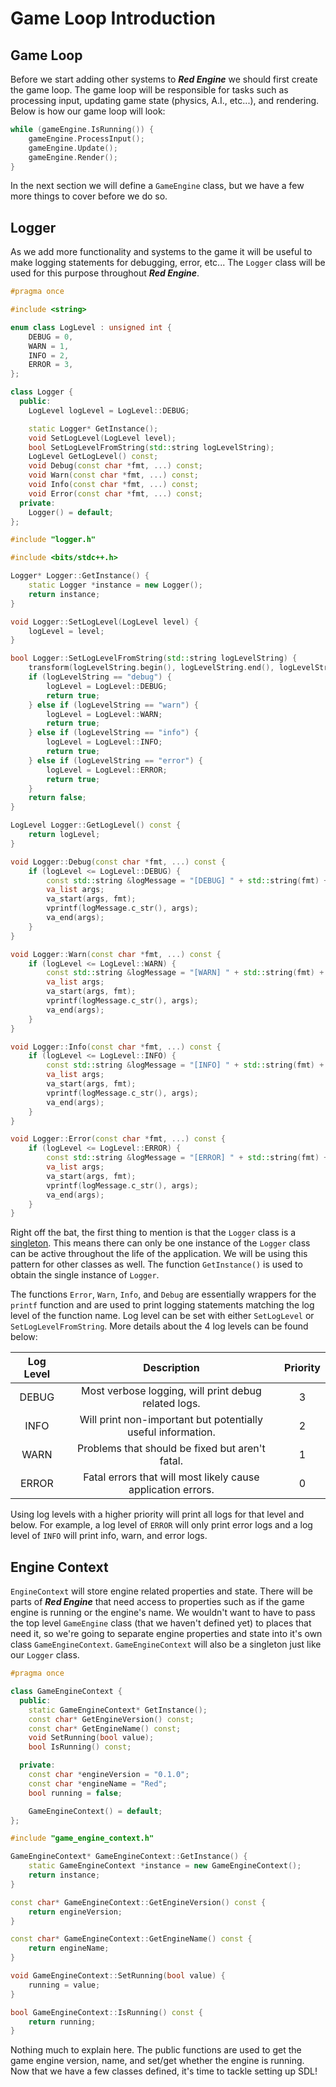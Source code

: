 # Game Loop Introduction

## Game Loop

Before we start adding other systems to ***Red Engine*** we should first create the game loop.  The game loop will be responsible for tasks such as processing input, updating game state (physics, A.I., etc...), and rendering.  Below is how our game loop will look:

```cpp
while (gameEngine.IsRunning()) {
    gameEngine.ProcessInput();
    gameEngine.Update();
    gameEngine.Render();
}
```

In the next section we will define a `GameEngine` class, but we have a few more things to cover before we do so.

## Logger

As we add more functionality and systems to the game it will be useful to make logging statements for debugging, error, etc...  The `Logger` class will be used for this purpose throughout ***Red Engine***.

```cpp
#pragma once

#include <string>

enum class LogLevel : unsigned int {
    DEBUG = 0,
    WARN = 1,
    INFO = 2,
    ERROR = 3,
};

class Logger {
  public:
    LogLevel logLevel = LogLevel::DEBUG;

    static Logger* GetInstance();
    void SetLogLevel(LogLevel level);
    bool SetLogLevelFromString(std::string logLevelString);
    LogLevel GetLogLevel() const;
    void Debug(const char *fmt, ...) const;
    void Warn(const char *fmt, ...) const;
    void Info(const char *fmt, ...) const;
    void Error(const char *fmt, ...) const;
  private:
    Logger() = default;
};
```

```c++
#include "logger.h"

#include <bits/stdc++.h>

Logger* Logger::GetInstance() {
    static Logger *instance = new Logger();
    return instance;
}

void Logger::SetLogLevel(LogLevel level) {
    logLevel = level;
}

bool Logger::SetLogLevelFromString(std::string logLevelString) {
    transform(logLevelString.begin(), logLevelString.end(), logLevelString.begin(), ::tolower);
    if (logLevelString == "debug") {
        logLevel = LogLevel::DEBUG;
        return true;
    } else if (logLevelString == "warn") {
        logLevel = LogLevel::WARN;
        return true;
    } else if (logLevelString == "info") {
        logLevel = LogLevel::INFO;
        return true;
    } else if (logLevelString == "error") {
        logLevel = LogLevel::ERROR;
        return true;
    }
    return false;
}

LogLevel Logger::GetLogLevel() const {
    return logLevel;
}

void Logger::Debug(const char *fmt, ...) const {
    if (logLevel <= LogLevel::DEBUG) {
        const std::string &logMessage = "[DEBUG] " + std::string(fmt) + "\n";
        va_list args;
        va_start(args, fmt);
        vprintf(logMessage.c_str(), args);
        va_end(args);
    }
}

void Logger::Warn(const char *fmt, ...) const {
    if (logLevel <= LogLevel::WARN) {
        const std::string &logMessage = "[WARN] " + std::string(fmt) + "\n";
        va_list args;
        va_start(args, fmt);
        vprintf(logMessage.c_str(), args);
        va_end(args);
    }
}

void Logger::Info(const char *fmt, ...) const {
    if (logLevel <= LogLevel::INFO) {
        const std::string &logMessage = "[INFO] " + std::string(fmt) + "\n";
        va_list args;
        va_start(args, fmt);
        vprintf(logMessage.c_str(), args);
        va_end(args);
    }
}

void Logger::Error(const char *fmt, ...) const {
    if (logLevel <= LogLevel::ERROR) {
        const std::string &logMessage = "[ERROR] " + std::string(fmt) + "\n";
        va_list args;
        va_start(args, fmt);
        vprintf(logMessage.c_str(), args);
        va_end(args);
    }
}
```

Right off the bat, the first thing to mention is that the `Logger` class is a [singleton](https://en.wikipedia.org/wiki/Singleton_pattern).  This means there can only be one instance of the `Logger` class can be active throughout the life of the application.  We will be using this pattern for other classes as well.  The function `GetInstance()` is used to obtain the single instance of `Logger`.

The functions `Error`, `Warn`, `Info`, and `Debug` are essentially wrappers for the `printf` function and are used to print logging statements matching the log level of the function name.  Log level can be set with either `SetLogLevel` or `SetLogLevelFromString`.  More details about the 4 log levels can be found below:

| Log Level | Description                                                      | Priority  |
|:---------:|:----------------------------------------------------------------:|:---------:|
| DEBUG     | Most verbose logging, will print debug related logs.             | 3         |
| INFO      | Will print non-important but potentially useful information.     | 2         |
| WARN      | Problems that should be fixed but aren't fatal.                  | 1         |
| ERROR     | Fatal errors that will most likely cause application errors.     | 0         |

Using log levels with a higher priority will print all logs for that level and below.  For example, a log level of `ERROR` will only print error logs and a log level of `INFO` will print info, warn, and error logs.

## Engine Context

`EngineContext` will store engine related properties and state.  There will be parts of ***Red Engine*** that need access to properties such as if the game engine is running or the engine's name.  We wouldn't want to have to pass the top level `GameEngine` class (that we haven't defined yet) to places that need it, so we're going to separate engine properties and state into it's own class `GameEngineContext`.  `GameEngineContext` will also be a singleton just like our `Logger` class.

```c++
#pragma once

class GameEngineContext {
  public:
    static GameEngineContext* GetInstance();
    const char* GetEngineVersion() const;
    const char* GetEngineName() const;
    void SetRunning(bool value);
    bool IsRunning() const;

  private:
    const char *engineVersion = "0.1.0";
    const char *engineName = "Red";
    bool running = false;

    GameEngineContext() = default;
};
```

```c++
#include "game_engine_context.h"

GameEngineContext* GameEngineContext::GetInstance() {
    static GameEngineContext *instance = new GameEngineContext();
    return instance;
}

const char* GameEngineContext::GetEngineVersion() const {
    return engineVersion;
}

const char* GameEngineContext::GetEngineName() const {
    return engineName;
}

void GameEngineContext::SetRunning(bool value) {
    running = value;
}

bool GameEngineContext::IsRunning() const {
    return running;
}
```

Nothing much to explain here.  The public functions are used to get the game engine version, name, and set/get whether the engine is running.  Now that we have a few classes defined, it's time to tackle setting up SDL!
